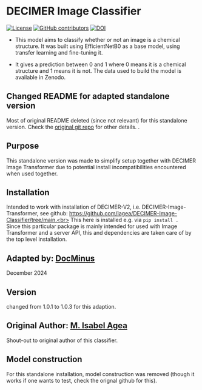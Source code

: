 # DECIMER Image Classifier
[![License](https://img.shields.io/badge/License-MIT%202.0-blue.svg)](https://opensource.org/licenses/MIt)
[![GitHub contributors](https://img.shields.io/github/contributors/iagea/DECIMER-Image-Classifier.svg)](https://GitHub.com/iagea/DECIMER-Image-Classifier/graphs/contributors/)
[![DOI](https://zenodo.org/badge/DOI/10.5281/zenodo.6670746.svg)](https://doi.org/10.5281/zenodo.6670746)


- This model aims to classify whether or not an image is a chemical structure. It was built using EfficientNetB0 as a base model, using transfer learning and fine-tuning it.

- It gives a prediction between 0 and 1 where 0 means it is a chemical structure and 1 means it is not. The data used to build the model is available in Zenodo. 


## Changed README for adapted standalone version
Most of original README deleted (since not relevant) for this standalone version. Check the [original git repo](https://github.com/Iagea/DECIMER-Image-Classifier) for other details.
.<br>

## Purpose
This standalone version was made to simplify setup together with DECIMER Image Transformer due to potential install incompatibilities encountered when used together.

## Installation
Intended to work with installation of DECIMER-V2, i.e. DECIMER-Image-Transformer, see github: https://github.com/Iagea/DECIMER-Image-Classifier/tree/main.<br>
This here is installed e.g. via `pip install .`<br>
Since this particular package is mainly intended for used with Image Transformer and a server API, this and dependencies are taken care of by the top level installation.

## Adapted by: [DocMinus](https://github.com/DocMinus)
December 2024

## Version
changed from 1.0.1 to 1.0.3 for this adaption.

## Original Author: [M. Isabel Agea](https://iagea.github.io)
Shout-out to original author of this classifier.

## Model construction
For this standalone installation, model construction was removed (though it works if one wants to test, check the orignal github for this).


